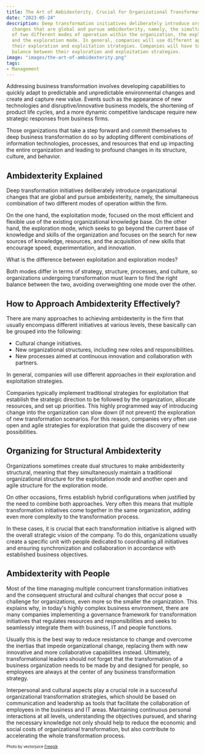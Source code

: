 ```yaml
---
title: The Art of Ambidexterity, Crucial for Organizational Transformation
date: "2023-05-24"
description: Deep transformation initiatives deliberately introduce organizational
  changes that are global and pursue ambidexterity, namely, the simultaneous combination
  of two different modes of operation within the organization, the exploitation mode
  and the exploration mode. In general, companies will use different approaches in
  their exploration and exploitation strategies. Companies will have to find the right
  balance between their exploration and exploitation strategies.
image: "images/the-art-of-ambidexterity.png"
tags: 
- Management
---
```


Addressing business transformation involves developing capabilities to quickly adapt to predictable and unpredictable environmental changes and create and capture new value. Events such as the appearance of new technologies and disruptive/innovative business models, the shortening of product life cycles, and a more dynamic competitive landscape require new strategic responses from business firms. 

Those organizations that take a step forward and commit themselves to deep business transformation do so by adopting different combinations of information technologies, processes, and resources that end up impacting the entire organization and leading to profound changes in its structure, culture, and behavior.

## Ambidexterity Explained
Deep transformation initiatives deliberately introduce organizational changes that are global and pursue ambidexterity, namely, the simultaneous combination of two different modes of operation within the firm.

On the one hand, the exploitation mode, focused on the most efficient and flexible use of the existing organizational knowledge base. On the other hand, the exploration mode, which seeks to go beyond the current base of knowledge and skills of the organization and focuses on the search for new sources of knowledge, resources, and the acquisition of new skills that encourage speed, experimentation, and innovation. 

What is the difference between exploitation and exploration modes?

Both modes differ in terms of strategy, structure, processes, and culture, so organizations undergoing transformation must learn to find the right balance between the two, avoiding overweighting one mode over the other.

## How to Approach Ambidexterity Effectively?
There are many approaches to achieving ambidexterity in the firm that usually encompass different initiatives at various levels, these basically can be grouped into the following:

- Cultural change initiatives.
- New organizational structures, including new roles and responsibilities.
- New processes aimed at continuous innovation and collaboration with partners.

In general, companies will use different approaches in their exploration and exploitation strategies. 

Companies typically implement traditional strategies for exploitation that establish the strategic direction to be followed by the organization, allocate resources, and set up priorities. This highly programmed way of introducing change into the organization can slow down (if not prevent) the exploration of new transformation scenarios. For this reason, companies very often use open and agile strategies for exploration that guide the discovery of new possibilities.

## Organizing for Structural Ambidexterity
Organizations sometimes create dual structures to make ambidexterity structural, meaning that they simultaneously maintain a traditional organizational structure for the exploitation mode and another open and agile structure for the exploration mode. 

On other occasions, firms establish hybrid configurations when justified by the need to combine both approaches. Very often this means that multiple transformation initiatives come together in the same organization, adding even more complexity to the transformation process. 

In these cases, it is crucial that each transformation initiative is aligned with the overall strategic vision of the company. To do this, organizations usually create a specific unit with people dedicated to coordinating all initiatives and ensuring synchronization and collaboration in accordance with established business objectives.

## Ambidexterity with People
Most of the time managing multiple concurrent transformation initiatives and the consequent structural and cultural changes that occur pose a challenge for organizations, even more so the smaller the organization. This explains why, in today's highly complex business environment, there are many companies implementing a governance framework for transformation initiatives that regulates resources and responsibilities and seeks to seamlessly integrate them with business, IT and people functions.

Usually this is the best way to reduce resistance to change and overcome the inertias that impede organizational change, replacing them with new innovative and more collaborative capabilities instead. Ultimately, transformational leaders should not forget that the transformation of a business organization needs to be made by and designed for people, so employees are always at the center of any business transformation strategy. 

Interpersonal and cultural aspects play a crucial role in a successful organizational transformation strategies, which should be based on communication and leadership as tools that facilitate the collaboration of employees in the business and IT areas. Maintaining continuous personal interactions at all levels, understanding the objectives pursued, and sharing the necessary knowledge not only should help to reduce the economic and social costs of organizational transformation, but also contribute to accelerating the whole transformation process.

<p style= "font-size:10px;">Photo by vectorjuice <a href="https://www.freepik.es/vector-gratis/estudiantes-computadoras-portatiles-estan-buscando-informacion-ilustracion-clase-computacion_10780329.htm#page=2&position=13&from_view=search&track=ais" target="_blank">Freepik</a></p>